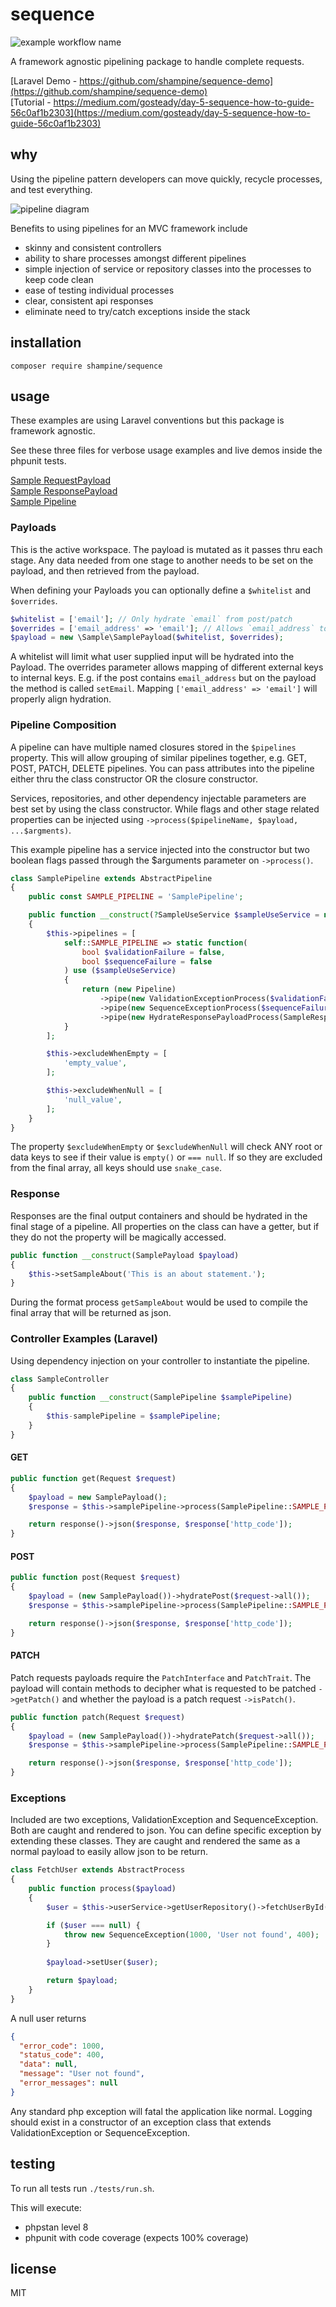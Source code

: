 # sequence
![example workflow name](https://github.com/shampine/sequence/workflows/Sequence%20Build/badge.svg)

A framework agnostic pipelining package to handle complete requests.

[Laravel Demo - https://github.com/shampine/sequence-demo](https://github.com/shampine/sequence-demo)  
[Tutorial - https://medium.com/gosteady/day-5-sequence-how-to-guide-56c0af1b2303](https://medium.com/gosteady/day-5-sequence-how-to-guide-56c0af1b2303)  

## why

Using the pipeline pattern developers can move quickly, recycle processes, and test everything.

![pipeline diagram](https://raw.githubusercontent.com/shampine/sequence/master/diagram.png)

Benefits to using pipelines for an MVC framework include

 - skinny and consistent controllers  
 - ability to share processes amongst different pipelines
 - simple injection of service or repository classes into the processes to keep code clean
 - ease of testing individual processes
 - clear, consistent api responses
 - eliminate need to try/catch exceptions inside the stack

## installation

`composer require shampine/sequence`

## usage

These examples are using Laravel conventions but this package is framework agnostic.

See these three files for verbose usage examples and live demos inside the phpunit tests.

[Sample RequestPayload](https://github.com/shampine/sequence/blob/master/tests/Sample/SampleRequestPayload.php)  
[Sample ResponsePayload](https://github.com/shampine/sequence/blob/master/tests/Sample/SampleResponsePayload.php)  
[Sample Pipeline](https://github.com/shampine/sequence/blob/master/tests/Sample/SamplePipeline.php)  

### Payloads

This is the active workspace. The payload is mutated as it passes thru each stage. Any data needed from one
stage to another needs to be set on the payload, and then retrieved from the payload.

When defining your Payloads you can optionally define a `$whitelist` and `$overrides`.

```php
$whitelist = ['email']; // Only hydrate `email` from post/patch
$overrides = ['email_address' => 'email']; // Allows `email_address` to be hydrated as `email`
$payload = new \Sample\SamplePayload($whitelist, $overrides);
```

A whitelist will limit what user supplied input will be hydrated into the Payload. The overrides parameter allows
mapping of different external keys to internal keys. E.g. if the post contains `email_address` but on the payload the 
method is called `setEmail`. Mapping `['email_address' => 'email']` will properly align hydration.

### Pipeline Composition

A pipeline can have multiple named closures stored in the `$pipelines` property. This will allow grouping of similar
pipelines together, e.g. GET, POST, PATCH, DELETE pipelines. You can pass attributes into the pipeline either thru the
class constructor OR the closure constructor.

Services, repositories, and other dependency injectable parameters are best set by using the class constructor. While
flags and other stage related properties can be injected using `->process($pipelineName, $payload, ...$argments)`.

This example pipeline has a service injected into the constructor but two boolean flags passed through the $arguments
parameter on `->process()`.

```php
class SamplePipeline extends AbstractPipeline
{
    public const SAMPLE_PIPELINE = 'SamplePipeline';

    public function __construct(?SampleUseService $sampleUseService = null)
    {
        $this->pipelines = [
            self::SAMPLE_PIPELINE => static function(
                bool $validationFailure = false,
                bool $sequenceFailure = false
            ) use ($sampleUseService)
            {
                return (new Pipeline)
                    ->pipe(new ValidationExceptionProcess($validationFailure, $sampleUseService))
                    ->pipe(new SequenceExceptionProcess($sequenceFailure))
                    ->pipe(new HydrateResponsePayloadProcess(SampleResponsePayload::class));
            }
        ];

        $this->excludeWhenEmpty = [
            'empty_value',
        ];

        $this->excludeWhenNull = [
            'null_value',
        ];
    }
}
```

The property `$excludeWhenEmpty` or `$excludeWhenNull` will check ANY root or data keys to see if their value is
`empty()` or `=== null`. If so they are excluded from the final array, all keys should use `snake_case`.

### Response

Responses are the final output containers and should be hydrated in the final stage of a pipeline. All properties
on the class can have a getter, but if they do not the property will be magically accessed.

```php
public function __construct(SamplePayload $payload)
{
    $this->setSampleAbout('This is an about statement.');
}
```

During the format process `getSampleAbout` would be used to compile the final array that will be returned as json.

### Controller Examples (Laravel)

Using dependency injection on your controller to instantiate the pipeline.

```php
class SampleController
{
    public function __construct(SamplePipeline $samplePipeline)
    {
        $this-samplePipeline = $samplePipeline;
    }
}
```

#### GET

```php
public function get(Request $request)
{
    $payload = new SamplePayload();
    $response = $this->samplePipeline->process(SamplePipeline::SAMPLE_PIPELINE, $payload)->format();

    return response()->json($response, $response['http_code']);
}
```

#### POST

```php
public function post(Request $request)
{
    $payload = (new SamplePayload())->hydratePost($request->all());
    $response = $this->samplePipeline->process(SamplePipeline::SAMPLE_PIPELINE, $payload)->format();

    return response()->json($response, $response['http_code']);
}
```

#### PATCH
Patch requests payloads require the `PatchInterface` and `PatchTrait`. The payload will contain methods to decipher what
is requested to be patched `->getPatch()` and whether the payload is a patch request `->isPatch()`.

```php
public function patch(Request $request)
{
    $payload = (new SamplePayload())->hydratePatch($request->all());
    $response = $this->samplePipeline->process(SamplePipeline::SAMPLE_PIPELINE, $payload)->format();

    return response()->json($response, $response['http_code']);
}
```

### Exceptions

Included are two exceptions, ValidationException and SequenceException. Both are caught and rendered to json. You can
define specific exception by extending these classes. They are caught and rendered the same as a normal payload to easily
allow json to be return.

```php
class FetchUser extends AbstractProcess
{
    public function process($payload)
    {
        $user = $this->userService->getUserRepository()->fetchUserById($payload->getId());

        if ($user === null) {
            throw new SequenceException(1000, 'User not found', 400);
        }
    
        $payload->setUser($user);

        return $payload;
    }
}
```

A null user returns

```json
{
  "error_code": 1000,
  "status_code": 400,
  "data": null,
  "message": "User not found",
  "error_messages": null
}
```

Any standard php exception will fatal the application like normal. Logging should exist in a constructor of an exception
class that extends ValidationException or SequenceException.

## testing

To run all tests run `./tests/run.sh`.

This will execute:

 - phpstan level 8
 - phpunit with code coverage (expects 100% coverage)

## license

MIT
